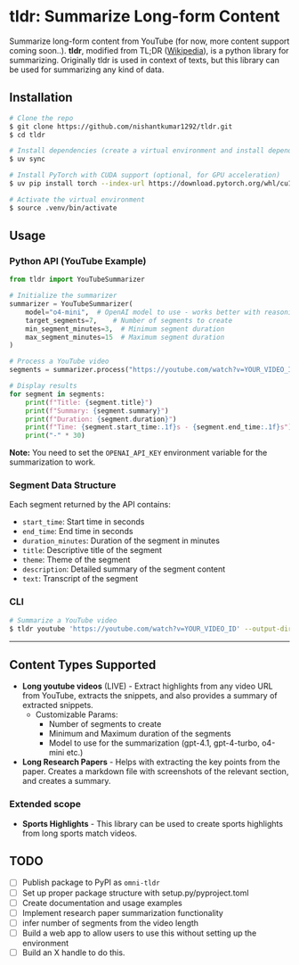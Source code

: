 # tldr: Summarize Long-form Content

Summarize long-form content from YouTube (for now, more content support coming soon..). **tldr**, modified from TL;DR ([Wikipedia](https://en.wikipedia.org/wiki/TL;DR)), is a python library for summarizing. Originally tldr is used in context of texts, but this library can be used for summarizing any kind of data.

## Installation

```bash
# Clone the repo
$ git clone https://github.com/nishantkumar1292/tldr.git
$ cd tldr

# Install dependencies (create a virtual environment and install dependencies in pyproject.toml file)
$ uv sync

# Install PyTorch with CUDA support (optional, for GPU acceleration)
$ uv pip install torch --index-url https://download.pytorch.org/whl/cu128

# Activate the virtual environment
$ source .venv/bin/activate
```

## Usage

### Python API (YouTube Example)
```python
from tldr import YouTubeSummarizer

# Initialize the summarizer
summarizer = YouTubeSummarizer(
    model="o4-mini",  # OpenAI model to use - works better with reasoning models for long videos
    target_segments=7,    # Number of segments to create
    min_segment_minutes=3,  # Minimum segment duration
    max_segment_minutes=15  # Maximum segment duration
)

# Process a YouTube video
segments = summarizer.process("https://youtube.com/watch?v=YOUR_VIDEO_ID")

# Display results
for segment in segments:
    print(f"Title: {segment.title}")
    print(f"Summary: {segment.summary}")
    print(f"Duration: {segment.duration}")
    print(f"Time: {segment.start_time:.1f}s - {segment.end_time:.1f}s")
    print("-" * 30)
```

**Note:** You need to set the `OPENAI_API_KEY` environment variable for the summarization to work.

### Segment Data Structure
Each segment returned by the API contains:
- `start_time`: Start time in seconds
- `end_time`: End time in seconds
- `duration_minutes`: Duration of the segment in minutes
- `title`: Descriptive title of the segment
- `theme`: Theme of the segment
- `description`: Detailed summary of the segment content
- `text`: Transcript of the segment



### CLI
```bash
# Summarize a YouTube video
$ tldr youtube 'https://youtube.com/watch?v=YOUR_VIDEO_ID' --output-dir ./output
```

---


## Content Types Supported
- **Long youtube videos** (LIVE) - Extract highlights from any video URL from YouTube, extracts the snippets, and also provides a summary of extracted snippets.
    - Customizable Params:
        - Number of segments to create
        - Minimum and Maximum duration of the segments
        - Model to use for the summarization (gpt-4.1, gpt-4-turbo, o4-mini etc.)
- **Long Research Papers** - Helps with extracting the key points from the paper. Creates a markdown file with screenshots of the relevant section, and creates a summary.

### Extended scope
- **Sports Highlights** - This library can be used to create sports highlights from long sports match videos.

## TODO
- [ ] Publish package to PyPI as `omni-tldr`
- [ ] Set up proper package structure with setup.py/pyproject.toml
- [ ] Create documentation and usage examples
- [ ] Implement research paper summarization functionality
- [ ] infer number of segments from the video length
- [ ] Build a web app to allow users to use this without setting up the environment
- [ ] Build an X handle to do this.
